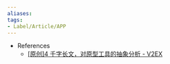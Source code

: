 ```yaml
---
aliases:
tags:
- Label/Article/APP
---
```


- References
    - [\[原创\]4 千字长文，对原型工具的抽象分析 - V2EX](https://v2ex.com/t/776600)
